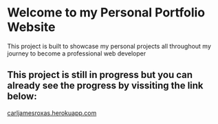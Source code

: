 # Welcome to my Personal Portfolio Website

This project is built to showcase my personal projects all throughout my journey to become a professional web developer

## This project is still in progress but you can already see the progress by vissiting the link below:

<a href="https://carljamesroxas.herokuapp.com/" target="_blank">carljamesroxas.herokuapp.com</a>
